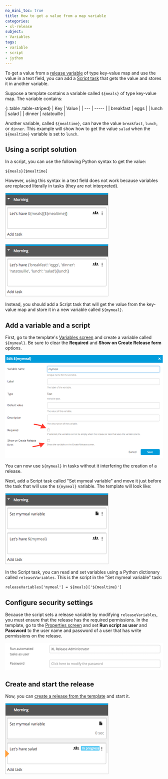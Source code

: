 ```yaml
---
no_mini_toc: true
title: How to get a value from a map variable
categories:
- xl-release
subject:
- Variables
tags:
- variable
- script
- jython
---
```


To get a value from a [release variable](/xl-release/how-to/create-release-variables.html) of type key-value map and use the value in a text field, you can add a [Script task](/xl-release/how-to/create-a-script-task.html) that gets the value and stores it in another variable.

Suppose a template contains a variable called `${meals}` of type key-value map. The variable contains:

{:.table .table-striped}
| Key | Value |
| --- | ----- |
| breakfast | eggs |
| lunch | salad |
| dinner | ratatouille |

Another variable, called `${mealtime}`, can have the value `breakfast`, `lunch`, or `dinner`. This example will show how to get the value `salad` when the `${mealtime}` variable is set to `lunch`.

## Using a script solution

In a script, you can use the following Python syntax to get the value:

	${meals}[$mealtime]

However, using this syntax in a text field does not work because variables are replaced literally in tasks (they are not interpreted).

![Python look-up](../images/map-variable/python-style.png)

![Task variable replacement](../images/map-variable/interpretation.png)

Instead, you should add a Script task that will get the value from the key-value map and store it in a new variable called `${mymeal}`. 

## Add a variable and a script

First, go to the template's [Variables screen](/xl-release/how-to/create-release-variables.html#create-a-release-variable-on-the-variables-screen) and create a variable called `${mymeal}`. Be sure to clear the **Required** and **Show on Create Release form** options.

![Edit my meal](../images/map-variable/edit-mymeal.png)

You can now use `${mymeal}` in tasks without it interfering the creation of a release.

Next, add a Script task called "Set mymeal variable" and move it just before the task that will use the `${mymeal}` variable. The template will look like:

![Template with set my meal variable as first task](../images/map-variable/template.png)

In the Script task, you can read and set variables using a Python dictionary called `releaseVariables`. This is the script in the "Set mymeal variable" task:

    releaseVariables['mymeal'] = ${meals}['${mealtime}']

## Configure security settings

Because the script sets a release variable by modifying `releaseVariables`, you must ensure that the release has the required permissions. In the template, go to the [Properties screen](/xl-release/how-to/configure-release-properties.html) and set **Run script as user** and **Password** to the user name and password of a user that has write permissions on the release.

![Run automated tasks as user](../images/map-variable/run-as-user.png)

## Create and start the release

Now, you can [create a release from the template](/xl-release/how-to/start-a-release-from-a-template.html) and start it.

![Let's have salad](../images/map-variable/lets-have-salad.png)
